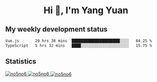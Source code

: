 <h1 align="center">Hi 👋, I'm Yang Yuan</h1>


## My weekly development status
<!--START_SECTION:waka-->

```txt
Vue.js       29 hrs 38 mins  █████████████████████░░░░   84.25 %
TypeScript   5 hrs 32 mins   ████░░░░░░░░░░░░░░░░░░░░░   15.75 %
```

<!--END_SECTION:waka-->

## Statistics
<a href="https://github.com/anuraghazra/github-readme-stats">
  <img src="https://github-readme-stats.vercel.app/api/top-langs/?username=no5no6&theme=dracula" alt="no5no6">
</a>
<a href="https://github.com/anuraghazra/github-readme-stats">
  <img src="https://github-readme-stats.vercel.app/api?username=no5no6&show_icons=true&theme=dracula&line_height=40" alt="no5no6">
</a>
<a href="https://github.com/anuraghazra/github-readme-stats">
  <img align="center" src="https://github-readme-streak-stats.herokuapp.com/?user=no5no6&theme=dracula" alt="no5no6" />
</a>